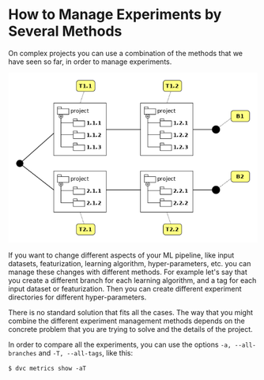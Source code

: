 # How to Manage Experiments by Several Methods

On complex projects you can use a combination of the methods that we have seen
so far, in order to manage experiments.

<p align="center">
<img src="/static/img/user-guide/experiments/mixed.png" />
</p>

If you want to change different aspects of your ML pipeline, like input
datasets, featurization, learning algorithm, hyper-parameters, etc. you can
manage these changes with different methods. For example let's say that you
create a different branch for each learning algorithm, and a tag for each input
dataset or featurization. Then you can create different experiment directories
for different hyper-parameters.

There is no standard solution that fits all the cases. The way that you might
combine the different experiment management methods depends on the concrete
problem that you are trying to solve and the details of the project.

In order to compare all the experiments, you can use the options
`-a, --all-branches` and `-T, --all-tags`, like this:

```dvc
$ dvc metrics show -aT
```

